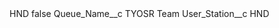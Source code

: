 <?xml version="1.0" encoding="UTF-8"?>
<CustomMetadata xmlns="http://soap.sforce.com/2006/04/metadata" xmlns:xsi="http://www.w3.org/2001/XMLSchema-instance" xmlns:xsd="http://www.w3.org/2001/XMLSchema">
    <label>HND</label>
    <protected>false</protected>
    <values>
        <field>Queue_Name__c</field>
        <value xsi:type="xsd:string">TYOSR Team</value>
    </values>
    <values>
        <field>User_Station__c</field>
        <value xsi:type="xsd:string">HND</value>
    </values>
</CustomMetadata>

